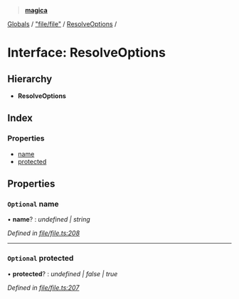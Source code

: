 > **[magica](../README.md)**

[Globals](../README.md) / ["file/file"](../modules/_file_file_.md) / [ResolveOptions](_file_file_.resolveoptions.md) /

# Interface: ResolveOptions

## Hierarchy

* **ResolveOptions**

## Index

### Properties

* [name](_file_file_.resolveoptions.md#optional-name)
* [protected](_file_file_.resolveoptions.md#optional-protected)

## Properties

### `Optional` name

• **name**? : *undefined | string*

*Defined in [file/file.ts:208](https://github.com/cancerberoSgx/magica/blob/80b354c/src/file/file.ts#L208)*

___

### `Optional` protected

• **protected**? : *undefined | false | true*

*Defined in [file/file.ts:207](https://github.com/cancerberoSgx/magica/blob/80b354c/src/file/file.ts#L207)*